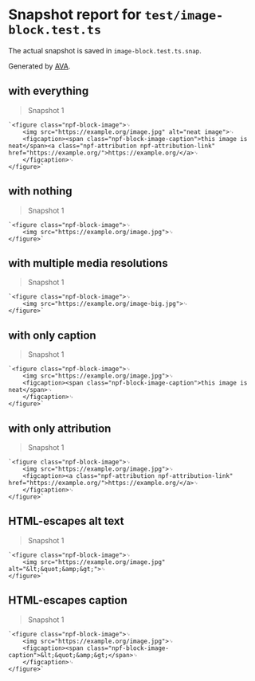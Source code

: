 # Snapshot report for `test/image-block.test.ts`

The actual snapshot is saved in `image-block.test.ts.snap`.

Generated by [AVA](https://avajs.dev).

## with everything

> Snapshot 1

    `<figure class="npf-block-image">␊
        <img src="https://example.org/image.jpg" alt="neat image">␊
        <figcaption><span class="npf-block-image-caption">this image is neat</span><a class="npf-attribution npf-attribution-link" href="https://example.org/">https://example.org/</a>␊
        </figcaption>␊
    </figure>`

## with nothing

> Snapshot 1

    `<figure class="npf-block-image">␊
        <img src="https://example.org/image.jpg">␊
    </figure>`

## with multiple media resolutions

> Snapshot 1

    `<figure class="npf-block-image">␊
        <img src="https://example.org/image-big.jpg">␊
    </figure>`

## with only caption

> Snapshot 1

    `<figure class="npf-block-image">␊
        <img src="https://example.org/image.jpg">␊
        <figcaption><span class="npf-block-image-caption">this image is neat</span>␊
        </figcaption>␊
    </figure>`

## with only attribution

> Snapshot 1

    `<figure class="npf-block-image">␊
        <img src="https://example.org/image.jpg">␊
        <figcaption><a class="npf-attribution npf-attribution-link" href="https://example.org/">https://example.org/</a>␊
        </figcaption>␊
    </figure>`

## HTML-escapes alt text

> Snapshot 1

    `<figure class="npf-block-image">␊
        <img src="https://example.org/image.jpg" alt="&lt;&quot;&amp;&gt;">␊
    </figure>`

## HTML-escapes caption

> Snapshot 1

    `<figure class="npf-block-image">␊
        <img src="https://example.org/image.jpg">␊
        <figcaption><span class="npf-block-image-caption">&lt;&quot;&amp;&gt;</span>␊
        </figcaption>␊
    </figure>`
